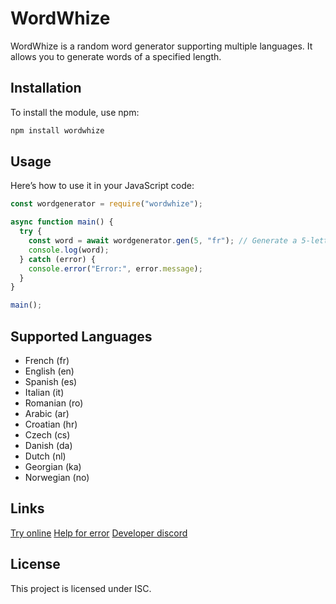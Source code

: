 # WordWhize

WordWhize is a random word generator supporting multiple languages. It allows you to generate words of a specified length.

## Installation

To install the module, use npm:

```bash
npm install wordwhize
```

## Usage

Here’s how to use it in your JavaScript code:

```javascript
const wordgenerator = require("wordwhize");

async function main() {
  try {
    const word = await wordgenerator.gen(5, "fr"); // Generate a 5-letter word in French
    console.log(word);
  } catch (error) {
    console.error("Error:", error.message);
  }
}

main();
```

## Supported Languages
- French (fr)
- English (en)
- Spanish (es)
- Italian (it)
- Romanian (ro)
- Arabic (ar)
- Croatian (hr)
- Czech (cs)
- Danish (da)
- Dutch (nl)
- Georgian (ka)
- Norwegian (no)

## Links
[Try online](https://github.com/liveweeeb13/wordwhize-demo/settings/pages)
[Help for error](https://github.com/liveweeeb13/WordWhize/blob/main/README.md)
[Developer discord](https://discordlookup.com/user/790240841598763018)



## License
This project is licensed under ISC.


